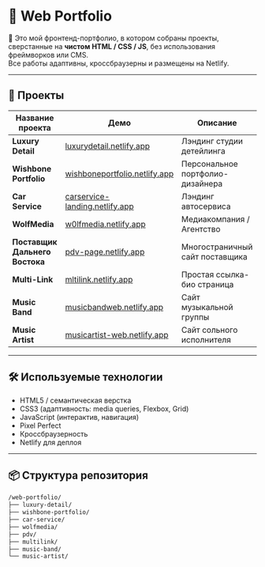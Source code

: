 # 🎨 Web Portfolio

🧩 Это мой фронтенд-портфолио, в котором собраны проекты, сверстанные на **чистом HTML / CSS / JS**, без использования фреймворков или CMS.  
Все работы адаптивны, кроссбраузерны и размещены на Netlify.

---

## 🚀 Проекты

| Название проекта               | Демо                                                                     | Описание                         |
| ------------------------------ | ------------------------------------------------------------------------ | -------------------------------- |
| **Luxury Detail**              | [luxurydetail.netlify.app](https://luxurydetail.netlify.app)             | Лэндинг студии детейлинга        |
| **Wishbone Portfolio**         | [wishboneportfolio.netlify.app](https://wishboneportfolio.netlify.app)   | Персональное портфолио-дизайнера |
| **Car Service**                | [carservice-landing.netlify.app](https://carservice-landing.netlify.app) | Лэндинг автосервиса              |
| **WolfMedia**                  | [w0lfmedia.netlify.app](https://w0lfmedia.netlify.app/)                  | Медиакомпания / Агентство        |
| **Поставщик Дальнего Востока** | [pdv-page.netlify.app](https://pdv-page.netlify.app)                     | Многостраничный сайт поставщика  |
| **Multi-Link**                 | [mltilink.netlify.app](https://mltilink.netlify.app/)                    | Простая ссылка-био страница      |
| **Music Band**                 | [musicbandweb.netlify.app](https://musicbandweb.netlify.app/)            | Сайт музыкальной группы          |
| **Music Artist**               | [musicartist-web.netlify.app](https://musicartist-web.netlify.app/)      | Сайт сольного исполнителя        |

---

## 🛠️ Используемые технологии

- HTML5 / семантическая верстка
- CSS3 (адаптивность: media queries, Flexbox, Grid)
- JavaScript (интерактив, навигация)
- Pixel Perfect
- Кроссбраузерность
- Netlify для деплоя

---

## 📦 Структура репозитория

```bash
/web-portfolio/
├── luxury-detail/
├── wishbone-portfolio/
├── car-service/
├── wolfmedia/
├── pdv/
├── multilink/
├── music-band/
└── music-artist/
```
